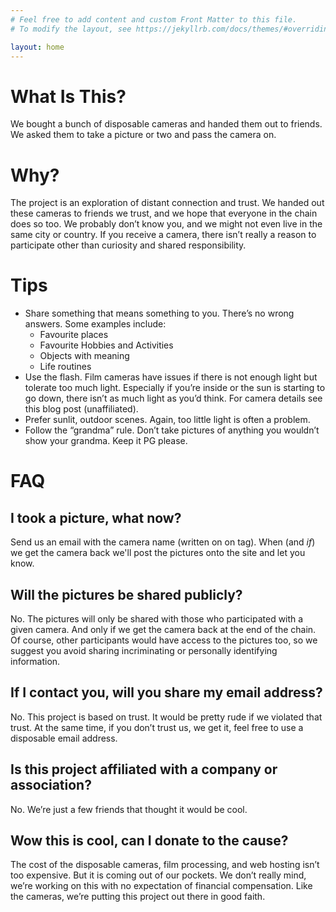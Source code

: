 ```yaml
---
# Feel free to add content and custom Front Matter to this file.
# To modify the layout, see https://jekyllrb.com/docs/themes/#overriding-theme-defaults

layout: home
---
```


# What Is This?
We bought a bunch of disposable cameras and handed them out to friends. We asked
them to take a picture or two and pass the camera on.

# Why?
The project is an exploration of distant connection and trust. We handed out
these cameras to friends we trust, and we hope that everyone in the chain does
so too. We probably don’t know you, and we might not even live in the same city
or country. If you receive a camera, there isn’t really a reason to participate
other than curiosity and shared responsibility.

# Tips
* Share something that means something to you. There’s no wrong answers. Some examples include:
    * Favourite places
    * Favourite Hobbies and Activities
    * Objects with meaning
    * Life routines
* Use the flash. Film cameras have issues if there is not enough light but
  tolerate too much light. Especially if you’re inside or the sun is starting to
  go down, there isn’t as much light as you’d think. For camera details see this
  blog post (unaffiliated).
* Prefer sunlit, outdoor scenes. Again, too little light is often a problem.
* Follow the “grandma” rule. Don’t take pictures of anything you wouldn’t show
  your grandma. Keep it PG please.

# FAQ
## I took a picture, what now?
Send us an email with the camera name (written on on tag). When (and *if*) we
get the camera back we'll post the pictures onto the site and let you know.

## Will the pictures be shared publicly?
No. The pictures will only be shared with those who participated with a given
camera. And only if we get the camera back at the end of the chain. Of course,
other participants would have access to the pictures too, so we suggest you
avoid sharing incriminating or personally identifying information.

## If I contact you, will you share my email address?
No. This project is based on trust. It would be pretty rude if we violated that
trust. At the same time, if you don’t trust us, we get it, feel free to use a
disposable email address.

## Is this project affiliated with a company or association?
No. We’re just a few friends that thought it would be cool.

## Wow this is cool, can I donate to the cause?
The cost of the disposable cameras, film processing, and web hosting isn’t too
expensive. But it is coming out of our pockets. We don’t really mind, we’re
working on this with no expectation of financial compensation. Like the cameras,
we’re putting this project out there in good faith.

